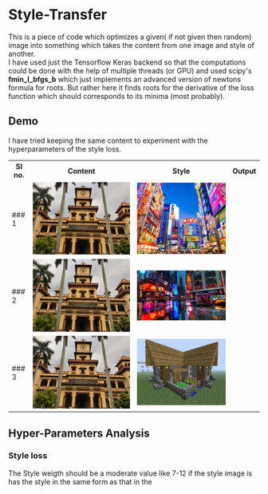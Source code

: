 # Style-Transfer
This is a piece of code which optimizes a given( if not given then random) image into something which takes the content from one image and style of another.
<br/>
I have used just the Tensorflow Keras backend so that the computations could be done with the help of multiple threads (or GPU) and used scipy's **fmin_l_bfgs_b** which just implements an advanced version of newtons formula for roots. But rather here it finds roots for the derivative of the loss function which should corresponds to its minima (most probably).
<br/>
## Demo
I have tried keeping the same content to experiment with the hyperparameters of the style loss.
<table>
<tr>
	<th>Sl no.</th>
	<th>Content</th>
	<th>Style</th>
	<th>Output</th>
</tr>
<tr>
	<td>
	### 1
	</td>
	<td><img src="/content.jpg"/></td>
	<td><img src="/style.jpg"/></td>
	<td></td>
</tr>
<tr>
	<td> 
	### 2
	</td>
	<td><img src="/content.jpg"/></td>
	<td><img src="/style2.jpg"/></td>
	<td></td>
</tr>
<tr>
	<td>
	### 3
	</td>
	<td><img src="/content.jpg"/></td>
	<td><img src="/style3.jpg"/></td>
	<td></td>
</tr>
</table>

## Hyper-Parameters Analysis

### Style loss
The Style weigth should be a moderate value like 7-12 if the style image is has the style in the same form as that in the 